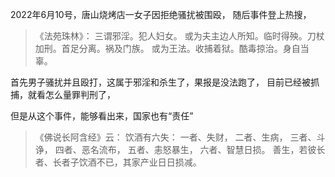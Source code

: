 2022年6月10号，唐山烧烤店一女子因拒绝骚扰被围殴，
随后事件登上热搜，

> 《法苑珠林》：
> 三谓邪淫。犯人妇女。
> 或为夫主边人所知。临时得殃。刀杖加刑。首足分离。祸及门族。
> 或为王法。收捕着狱。酷毒掠治。身自当辜。



首先男子骚扰并且殴打，这属于邪淫和杀生了，果报是没法跑了，
目前已经被抓捕，就看怎么量罪判刑了，

但是从这个事件，能够看出来，国家也有“责任”

> 《佛说长阿含经》云：
>  饮酒有六失： 
> 一者、失财， 
> 二者、生病，
>  三者、斗诤， 
> 四者、恶名流布，
>  五者、恚怒暴生， 
> 六者、智慧日损。 
> 善生，若彼长者、长者子饮酒不已，其家产业日日损减。